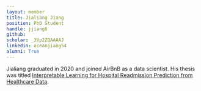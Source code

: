 ```yaml
---
layout: member
title: Jialiang Jiang
position: PhD Student
handle: jjiang6
github:  
scholar: _3Vp2ZQAAAAJ
linkedin: oceanjiang54
alumni: True
---
```


Jialiang graduated in 2020 and joined AirBnB as a data scientist. His thesis was titled [Interpretable Learning for Hospital Readmission Prediction from Healthcare Data](http://search.proquest.com/openview/29350f9131c77e941f08cca554f79160/1?pq-origsite=gscholar&cbl=18750&diss=y).
